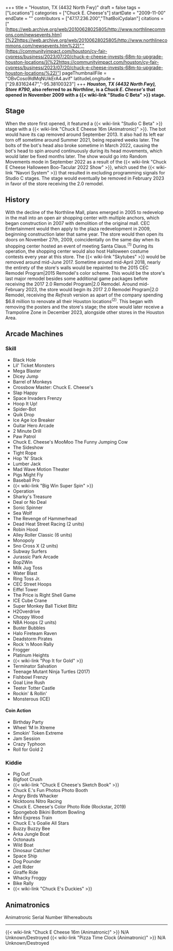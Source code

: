 +++
title = "Houston, TX (4432 North Fwy)"
draft = false
tags = ["Locations"]
categories = ["Chuck E. Cheese's"]
startDate = "2009-11-00"
endDate = ""
contributors = ["47.17.236.200","ThatBoiCydalan"]
citations = ["[https://web.archive.org/web/20100628025805/http://www.northlinecommons.com/newsevents.htm](%22https://web.archive.org/web/20100628025805/http://www.northlinecommons.com/newsevents.htm%22)","[https://communityimpact.com/houston/cy-fair-cypress/business/2023/07/20/chuck-e-cheese-invests-68m-to-upgrade-houston-locations/](%22https://communityimpact.com/houston/cy-fair-cypress/business/2023/07/20/chuck-e-cheese-invests-68m-to-upgrade-houston-locations/%22)"]
pageThumbnailFile = "OBvCoso9ldMqNUikErA4.avif"
latitudeLongitude = ["29.83162447","-95.38100323"]
+++
***Houston, TX (4432 North Fwy), Store #790*, also referred to as ***Northline*, is a *Chuck E. Cheese's* that opened in November 2009 with a {{< wiki-link "Studio C Beta" >}} stage.****

## Stage

When the store first opened, it featured a {{< wiki-link "Studio C Beta" >}} stage with a {{< wiki-link "Chuck E Cheese 16m (Animatronic)" >}}.
The bot would have its cap removed around September 2013.
It also had its left ear torn off sometime around Summer 2021, being repaired weeks later. The bolts of the bot's head also broke sometime in March 2022, causing the bot's head to spin around continuously during its head movements, which would later be fixed months later.
The show would go into Random Movements mode in September 2022 as a result of the {{< wiki-link "Chuck E Cheese Halloween Boo-Tacular 2022 Show" >}}, which used the {{< wiki-link "Navori System" >}} that resulted in excluding programming signals for Studio C stages.
The stage would eventually be removed in February 2023 in favor of the store receiving the 2.0 remodel.

## History

With the decline of the Northline Mall, plans emerged in 2005 to redevelop in the mall into an open air shopping center with multiple anchors, which began construction in 2007 with demolition of the original mall. CEC Entertainment would then apply to the plaza redevelopment in 2009, beginning construction later that same year.
The store would then open its doors on November 27th, 2009, coincidentally on the same day when its shopping center hosted an event of meeting Santa Claus.<sup>(1)</sup>
During its operation, the shopping center would also host Halloween costume contests every year at this store.
The {{< wiki-link "Skytubes" >}} would be removed around mid-June 2017.
Sometime around mid-April 2018, nearly the entirety of the store's walls would be repainted to the 2015 CEC Remodel Program|2015 Remodel's color scheme. This would be the store's last major remodel besides some additional game packages before receiving the 2017 2.0 Remodel Program|2.0 Remodel.
Around mid-February 2023, the store would begin its 2017 2.0 Remodel Program|2.0 Remodel, receiving the *Refresh* version as apart of the company spending $6.8 million to renovate all their Houston locations<sup>(2)</sup>. This began with removing the posters and the store's stage; the store would later receive a Trampoline Zone in December 2023, alongside other stores in the Houston Area.

## Arcade Machines

### Skill

- Black Hole
- Lil' Ticket Monsters
- Mega Blaster
- Dicey Jump
- Barrel of Monkeys
- Crossbow Master: Chuck E. Cheese's
- Slap Happy
- Space Invaders Frenzy
- Hoop It Up!
- Spider-Bot
- Quik Drop
- Ice Age Ice Breaker
- Guitar Hero Arcade
- 2 Minute Drill
- Paw Patrol
- Chuck E. Cheese's MooMoo The Funny Jumping Cow
- The Sideshow
- Tight Rope
- Hop 'N' Stack
- Lumber Jack
- Mad Wave Motion Theater
- Pigs Might Fly
- Baseball Pro
- {{< wiki-link "Big Win Super Spin" >}}
- Operation
- Sharky's Treasure
- Deal or No Deal
- Sonic Spinner
- Sea Wolf
- The Revenge of Hammerhead
- Dead Heat Street Racing (2 units)
- Robin Hood
- Alley Roller Classic (6 units)
- Monopoly
- Sno Cross X (2 units)
- Subway Surfers
- Jurassic Park Arcade
- Bop2Win
- Milk Jug Toss
- Water Blast
- Ring Toss Jr.
- CEC Street Hoops
- Eiffel Tower
- The Price is Right Shell Game
- ICE Cube Crane
- Super Monkey Ball Ticket Blitz
- H2Overdrive
- Choppy Wood
- NBA Hoops (2 units)
- Buster Bubbles
- Halo Fireteam Raven
- Deadstorm Pirates
- Rock 'n Moon Rally
- Frogger
- Platinum Heights
- {{< wiki-link "Pop It for Gold" >}}
- Terminator Salvation
- Teenage Mutant Ninja Turtles (2017)
- Fishbowl Frenzy
- Goal Line Rush
- Teeter Totter Castle
- Rockin' & Rollin'
- Monsterous (ICE)

#### Coin Action

- Birthday Party
- Wheel 'M In Xtreme
- Smokin' Token Extreme
- Jam Session
- Crazy Typhoon
- Roll for Gold 2

### Kiddie

- Pig Out!
- Bigfoot Crush
- {{< wiki-link "Chuck E Cheese's Sketch Book" >}}
- Chuck E.'s Fun Photos Photo Booth
- Angry Birds Whacker
- Nicktoons Nitro Racing
- Chuck E. Cheese's Color Photo Ride (Rockstar, 2019)
- Spongebob Bikini Bottom Bowling
- Mini Express Train
- Chuck E.'s Goalie All Stars
- Buzzy Buzzy Bee
- Arka Jungle Boat
- Octonauts
- Wild Boat
- Dinosaur Catcher
- Space Ship
- Dog Pounder
- Jett Rider
- Giraffe Ride
- Whacky Froggy
- Bike Rally
- {{< wiki-link "Chuck E's Duckies" >}}

## Animatronics

  Animatronic                                                Serial Number   Whereabouts
  ---------------------------------------------------------- --------------- -------------------
  {{< wiki-link "Chuck E Cheese 16m (Animatronic)" >}}   N/A             Unknown/Destroyed
  {{< wiki-link "Pizza Time Clock (Animatronic)" >}}     N/A             Unknown/Destroyed

